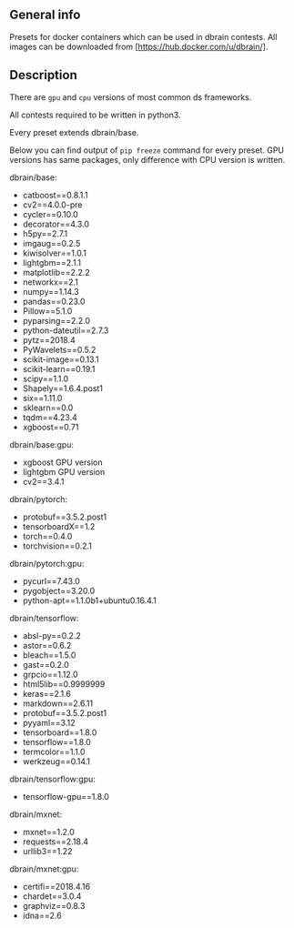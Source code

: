 ## General info
Presets for docker containers which can be used in dbrain contests.
All images can be downloaded from [https://hub.docker.com/u/dbrain/].
## Description
There are `gpu` and `cpu` versions of most common ds frameworks.

All contests required to be written in python3.

Every preset extends dbrain/base.

Below you can find output of `pip freeze` command for every preset. GPU versions has same packages, only difference with CPU version is written.

dbrain/base:
  * catboost==0.8.1.1
  * cv2==4.0.0-pre
  * cycler==0.10.0
  * decorator==4.3.0
  * h5py==2.7.1
  * imgaug==0.2.5
  * kiwisolver==1.0.1
  * lightgbm==2.1.1
  * matplotlib==2.2.2
  * networkx==2.1
  * numpy==1.14.3
  * pandas==0.23.0
  * Pillow==5.1.0
  * pyparsing==2.2.0
  * python-dateutil==2.7.3
  * pytz==2018.4
  * PyWavelets==0.5.2
  * scikit-image==0.13.1
  * scikit-learn==0.19.1
  * scipy==1.1.0
  * Shapely==1.6.4.post1
  * six==1.11.0
  * sklearn==0.0
  * tqdm==4.23.4
  * xgboost==0.71

dbrain/base:gpu:
  * xgboost GPU version
  * lightgbm GPU version
  * cv2==3.4.1

dbrain/pytorch:
  * protobuf==3.5.2.post1
  * tensorboardX==1.2
  * torch==0.4.0
  * torchvision==0.2.1

dbrain/pytorch:gpu:
  * pycurl==7.43.0
  * pygobject==3.20.0
  * python-apt==1.1.0b1+ubuntu0.16.4.1

dbrain/tensorflow:
  * absl-py==0.2.2
  * astor==0.6.2
  * bleach==1.5.0
  * gast==0.2.0
  * grpcio==1.12.0
  * html5lib==0.9999999
  * keras==2.1.6
  * markdown==2.6.11
  * protobuf==3.5.2.post1
  * pyyaml==3.12
  * tensorboard==1.8.0
  * tensorflow==1.8.0
  * termcolor==1.1.0
  * werkzeug==0.14.1

dbrain/tensorflow:gpu:
  * tensorflow-gpu==1.8.0

dbrain/mxnet:
  * mxnet==1.2.0
  * requests==2.18.4
  * urllib3==1.22

dbrain/mxnet:gpu:
  * certifi==2018.4.16
  * chardet==3.0.4
  * graphviz==0.8.3
  * idna==2.6

